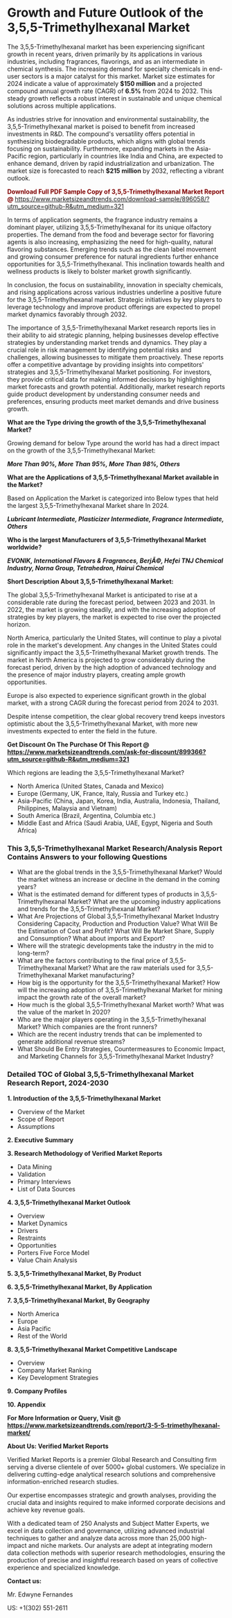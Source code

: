 <h1>Growth and Future Outlook of the 3,5,5-Trimethylhexanal Market</h1>        <p>The 3,5,5-Trimethylhexanal market has been experiencing significant growth in recent years, driven primarily by its applications in various industries, including fragrances, flavorings, and as an intermediate in chemical synthesis. The increasing demand for specialty chemicals in end-user sectors is a major catalyst for this market. Market size estimates for 2024 indicate a value of approximately <span style="font-weight:bold;">$150 million</span> and a projected compound annual growth rate (CAGR) of <span style="font-weight:bold;">6.5%</span> from 2024 to 2032. This steady growth reflects a robust interest in sustainable and unique chemical solutions across multiple applications.</p>    <p>As industries strive for innovation and environmental sustainability, the 3,5,5-Trimethylhexanal market is poised to benefit from increased investments in R&D. The compound's versatility offers potential in synthesizing biodegradable products, which aligns with global trends focusing on sustainability. Furthermore, expanding markets in the Asia-Pacific region, particularly in countries like India and China, are expected to enhance demand, driven by rapid industrialization and urbanization. The market size is forecasted to reach <span style="font-weight:bold;">$215 million</span> by 2032, reflecting a vibrant outlook.</p>    <p><strong><span style="color: #800000;">Download Full PDF Sample Copy of 3,5,5-Trimethylhexanal Market Report @</span>&nbsp;</strong><a href="https://www.marketsizeandtrends.com/download-sample/896058/?utm_source=github-R&amp;utm_medium=321">https://www.marketsizeandtrends.com/download-sample/896058/?utm_source=github-R&amp;utm_medium=321</a></p>    <p>In terms of application segments, the fragrance industry remains a dominant player, utilizing 3,5,5-Trimethylhexanal for its unique olfactory properties. The demand from the food and beverage sector for flavoring agents is also increasing, emphasizing the need for high-quality, natural flavoring substances. Emerging trends such as the clean label movement and growing consumer preference for natural ingredients further enhance opportunities for 3,5,5-Trimethylhexanal. This inclination towards health and wellness products is likely to bolster market growth significantly.</p>    <p>In conclusion, the focus on sustainability, innovation in specialty chemicals, and rising applications across various industries underline a positive future for the 3,5,5-Trimethylhexanal market. Strategic initiatives by key players to leverage technology and improve product offerings are expected to propel market dynamics favorably through 2032.</p></p><p>The importance of&nbsp;3,5,5-Trimethylhexanal Market research reports lies in their ability to aid strategic planning, helping businesses develop effective strategies by understanding market trends and dynamics. They play a crucial role in risk management by identifying potential risks and challenges, allowing businesses to mitigate them proactively. These reports offer a competitive advantage by providing insights into competitors' strategies and 3,5,5-Trimethylhexanal Market positioning. For investors, they provide critical data for making informed decisions by highlighting market forecasts and growth potential. Additionally, market research reports guide product development by understanding consumer needs and preferences, ensuring products meet market demands and drive business growth.</p><p><strong>What are the&nbsp;Type driving the growth of the 3,5,5-Trimethylhexanal Market?</strong></p><p id="" class="">Growing demand for below Type around the world has had a direct impact on the growth of the 3,5,5-Trimethylhexanal Market:</p><em><strong>More Than 90%, More Than 95%, More Than 98%, Others</strong></em></p><strong>What are the&nbsp;Applications&nbsp;of 3,5,5-Trimethylhexanal Market available in the Market?</strong></p><p id="" class="">Based on Application the Market is categorized into Below types that held the largest 3,5,5-Trimethylhexanal Market share In 2024.</p><em><strong>Lubricant Intermediate, Plasticizer Intermediate, Fragrance Intermediate, Others</strong></em></p><strong>Who is the largest Manufacturers of 3,5,5-Trimethylhexanal Market worldwide?</strong></p><p><em><strong>EVONIK, International Flavors & Fragrances, BerjÃ©, Hefei TNJ Chemical Industry, Norna Group, Tetrahedron, Hairui Chemical</strong></em></p><p id="" class=""><strong>Short Description About 3,5,5-Trimethylhexanal Market:</strong></p><p>The global 3,5,5-Trimethylhexanal Market is anticipated to rise at a considerable rate during the forecast period, between 2023 and 2031. In 2022, the market is growing steadily, and with the increasing adoption of strategies by key players, the market is expected to rise over the projected horizon.</p><p>North America, particularly the United States, will continue to play a pivotal role in the market's development. Any changes in the United States could significantly impact the 3,5,5-Trimethylhexanal Market growth trends. The market in North America is projected to grow considerably during the forecast period, driven by the high adoption of advanced technology and the presence of major industry players, creating ample growth opportunities.</p><p>Europe is also expected to experience significant growth in the global market, with a strong CAGR during the forecast period from 2024 to 2031.</p><p>Despite intense competition, the clear global recovery trend keeps investors optimistic about the 3,5,5-Trimethylhexanal Market, with more new investments expected to enter the field in the future.</p><p id="" class=""><strong>Get Discount On The Purchase Of This Report @ <a href="https://www.marketsizeandtrends.com/ask-for-discount/899366?utm_source=github-R&utm_medium=321" target="_blank">https://www.marketsizeandtrends.com/ask-for-discount/899366?utm_source=github-R&utm_medium=321</a></strong></p>Which regions are leading the 3,5,5-Trimethylhexanal Market?</p><ul><li>North America (United States, Canada and Mexico)</li><li>Europe (Germany, UK, France, Italy, Russia and Turkey etc.)</li><li>Asia-Pacific (China, Japan, Korea, India, Australia, Indonesia, Thailand, Philippines, Malaysia and Vietnam)</li><li>South America (Brazil, Argentina, Columbia etc.)</li><li>Middle East and Africa (Saudi Arabia, UAE, Egypt, Nigeria and South Africa)</li></ul><h3 id="" class="">This 3,5,5-Trimethylhexanal Market Research/Analysis Report Contains Answers to your following Questions</h3><ul><li>What are the global trends in the 3,5,5-Trimethylhexanal Market? Would the market witness an increase or decline in the demand in the coming years?</li><li>What is the estimated demand for different types of products in 3,5,5-Trimethylhexanal Market? What are the upcoming industry applications and trends for the 3,5,5-Trimethylhexanal Market?</li><li>What Are Projections of Global 3,5,5-Trimethylhexanal Market Industry Considering Capacity, Production and Production Value? What Will Be the Estimation of Cost and Profit? What Will Be Market Share, Supply and Consumption? What about imports and Export?</li><li>Where will the strategic developments take the industry in the mid to long-term?</li><li>What are the factors contributing to the final price of 3,5,5-Trimethylhexanal Market? What are the raw materials used for 3,5,5-Trimethylhexanal Market manufacturing?</li><li>How big is the opportunity for the 3,5,5-Trimethylhexanal Market? How will the increasing adoption of 3,5,5-Trimethylhexanal Market for mining impact the growth rate of the overall market?</li><li>How much is the global 3,5,5-Trimethylhexanal Market worth? What was the value of the market In 2020?</li><li>Who are the major players operating in the 3,5,5-Trimethylhexanal Market? Which companies are the front runners?</li><li>Which are the recent industry trends that can be implemented to generate additional revenue streams?</li><li>What Should Be Entry Strategies, Countermeasures to Economic Impact, and Marketing Channels for 3,5,5-Trimethylhexanal Market Industry?</li></ul><h3 id="" class="">Detailed TOC of Global 3,5,5-Trimethylhexanal Market Research Report, 2024-2030</h3><p id="" class=""><strong>1. Introduction of the 3,5,5-Trimethylhexanal Market</strong></p><ul><li>Overview of the Market</li><li>Scope of Report</li><li>Assumptions</li></ul><p id="" class=""><strong>2. Executive Summary</strong></p><p id="" class=""><strong>3. Research Methodology of Verified Market Reports</strong></p><ul><li>Data Mining</li><li>Validation</li><li>Primary Interviews</li><li>List of Data Sources</li></ul><p id="" class=""><strong>4. 3,5,5-Trimethylhexanal Market Outlook</strong></p><ul><li>Overview</li><li>Market Dynamics</li><li>Drivers</li><li>Restraints</li><li>Opportunities</li><li>Porters Five Force Model</li><li>Value Chain Analysis</li></ul><p id="" class=""><strong>5. 3,5,5-Trimethylhexanal Market, By Product</strong></p><p id="" class=""><strong>6. 3,5,5-Trimethylhexanal Market, By Application</strong></p><p id="" class=""><strong>7. 3,5,5-Trimethylhexanal Market, By Geography</strong></p><ul><li>North America</li><li>Europe</li><li>Asia Pacific</li><li>Rest of the World</li></ul><p id="" class=""><strong>8. 3,5,5-Trimethylhexanal Market Competitive Landscape</strong></p><ul><li>Overview</li><li>Company Market Ranking</li><li>Key Development Strategies</li></ul><p id="" class=""><strong>9. Company Profiles</strong></p><p id="" class=""><strong>10. Appendix</strong></p><p id="" class=""><strong>For More Information or Query, Visit @ <a href="https://www.marketsizeandtrends.com/report/3-5-5-trimethylhexanal-market/" target="_blank">https://www.marketsizeandtrends.com/report/3-5-5-trimethylhexanal-market/</a></strong></p><p id="" class=""><strong>About Us: Verified Market Reports</strong></p><p id="" class="">Verified Market Reports is a premier Global Research and Consulting firm serving a diverse clientele of over 5000+ global customers. We specialize in delivering cutting-edge analytical research solutions and comprehensive information-enriched research studies.</p><p id="" class="">Our expertise encompasses strategic and growth analyses, providing the crucial data and insights required to make informed corporate decisions and achieve key revenue goals.</p><p id="" class="">With a dedicated team of 250 Analysts and Subject Matter Experts, we excel in data collection and governance, utilizing advanced industrial techniques to gather and analyze data across more than 25,000 high-impact and niche markets. Our analysts are adept at integrating modern data collection methods with superior research methodologies, ensuring the production of precise and insightful research based on years of collective experience and specialized knowledge.</p><p id="" class=""><strong>Contact us:</strong></p><p id="" class="">Mr. Edwyne Fernandes</p><p id="" class="">US: +1(302) 551-2611</p>